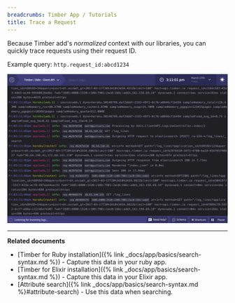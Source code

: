```yaml
---
breadcrumbs: Timber App / Tutorials
title: Trace a Request
---
```


Because Timber add's _normalized_ context with our libraries, you can quickly trace requests using their
request ID.

Example query: `http.request_id:abcd1234`

![Trace a request](/assets/img/docs/trace-a-request.gif)

---

**Related documents**

* [Timber for Ruby installation]({% link _docs/app/basics/search-syntax.md %}) - Capture this data in your ruby app.
* [Timber for Elixir installation]({% link _docs/app/basics/search-syntax.md %}) - Capture this data in your Elixir app.
* [Attribute search]({% link _docs/app/basics/search-syntax.md %}#attribute-search) - Use this data when searching.
